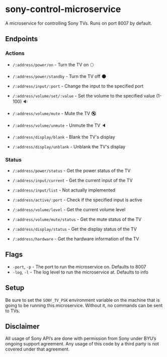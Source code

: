 # sony-control-microservice
A microservice for controlling Sony TVs. Runs on port 8007 by default.

## Endpoints
### Actions
* `/:address/power/on`  - Turn the TV on :full_moon:

* `/:address/power/standby` - Turn the TV off :new_moon: 
* `/:address/input/:port` - Change the input to the specified port 
* `/:address/volume/set/:value` - Set the volume to the specified value (1-100) :sound:
* `/:address/volume/mute` - Mute the TV :mute:
* `/:address/volume/unmute` - Unmute the TV :speaker:
* `/:address/display/blank` - Blank the TV's display
* `/:address/display/unblank` - Unblank the TV's display



### Status
* `/:address/power/status` - Get the power status of the TV

* `/:address/input/current` - Get the current input of the TV
* `/:address/input/list` - Not actually implemented
* `/:address/active/:port` - Check if the specified input is active
* `/:address/volume/level` - Get the current volume level
* `/:address/volume/mute/status` - Get the mute status of the TV
* `/:address/display/status` - Get the display status of the TV
* `/:address/hardware` - Get the hardware information of the TV

## Flags
* `-port`, `-p` - The port to run the microservice on. Defaults to 8007
* `-log`, `-l` - The log level to run the microservice at. Defaults to info

## Setup
Be sure to set the `SONY_TV_PSK` environment variable on the machine that is going to be running this microservice. Without it, no commands can be sent to TVs.

## Disclaimer
All usage of Sony API’s are done with permission from Sony under BYU’s ongoing support agreement.  Any usage of this code by a third party is not covered under that agreement.
